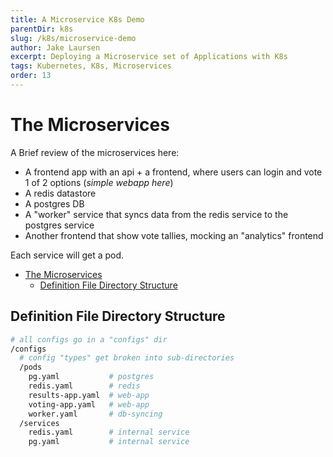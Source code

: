 ```yaml
---
title: A Microservice K8s Demo
parentDir: k8s
slug: /k8s/microservice-demo
author: Jake Laursen
excerpt: Deploying a Microservice set of Applications with K8s
tags: Kubernetes, K8s, Microservices
order: 13
---
```


# The Microservices
A Brief review of the microservices here:  

- A frontend app with an api + a frontend, where users can login and vote 1 of 2 options (_simple webapp here_)
- A redis datastore
- A postgres DB
- A "worker" service that syncs data from the redis service to the postgres service
- Another frontend that show vote tallies, mocking an "analytics" frontend   

Each service will get a pod.  


- [The Microservices](#the-microservices)
  - [Definition File Directory Structure](#definition-file-directory-structure)


## Definition File Directory Structure
```bash
# all configs go in a "configs" dir
/configs
  # config "types" get broken into sub-directories
  /pods
    pg.yaml           # postgres
    redis.yaml        # redis
    results-app.yaml  # web-app
    voting-app.yaml   # web-app
    worker.yaml       # db-syncing
  /services
    redis.yaml        # internal service
    pg.yaml           # internal service
```
